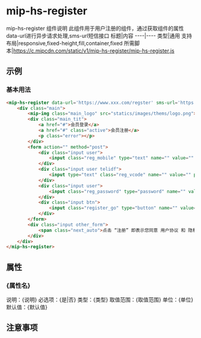 # mip-hs-register

mip-hs-register 组件说明
此组件用于用户注册的组件，通过获取组件的属性data-url进行异步请求处理,sms-url短信接口
标题|内容
----|----
类型|通用
支持布局|responsive,fixed-height,fill,container,fixed
所需脚本|https://c.mipcdn.com/static/v1/mip-hs-register/mip-hs-register.js

## 示例

### 基本用法
```html
<mip-hs-register data-url='https://www.xxx.com/regster' sms-url='https://www.xxx.com/sms'>
    <div class="main">
		<mip-img class="main_logo" src="statics/images/thems/logo.png"></mip-img>
		<div class="main_tit">
			<a href="#">会员登录</a>
			<a href="#" class="active">会员注册</a>
			<p class="error"></p>
		</div>
		<form action="" method="post">
			<div class="input user">
				<input class="reg_mobile" type="text" name="" value="" placeholder="手机号/邮箱" />
			</div>
			<div class="input user telidf">
				<input type="text" class="reg_vcode" name="" value="" placeholder="请输入手机验证码" /><input class="get_code" type="button" value="获取短信验证码">
			</div>
			<div class="input user">
				<input class="reg_password" type="password" name="" value="" placeholder="请输入密码" />
			</div>
			<div class="input btn">
				<input class="register_go" type="button" name="" value="注册" />
			</div>
		</form>
		<div class="input other_form">
			<span class="next_auto">点击 “注册” 即表示您同意 用户协议 和 隐私政策 。</span>
		</div>
	</div>
</mip-hs-register>
```

## 属性

### {属性名}

说明：{说明}
必选项：{是|否}
类型：{类型}
取值范围：{取值范围}
单位：{单位}
默认值：{默认值}

## 注意事项

